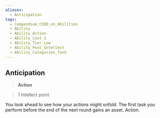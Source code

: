 ```yaml
---
aliases:
  - Anticipation
tags:
  - Compendium_CSRD_en_Abilities
  - Ability
  - Ability_Action
  - Ability_Cost_1
  - Ability_Tier_Low
  - Ability_Pool_Intellect
  - Ability_Categories_Task
---
```

  
    
## Anticipation    
>**Action**    
>1 Intellect point  
    
You look ahead to see how your actions might unfold. The first task you perform before the end of the next round gains an asset. Action.